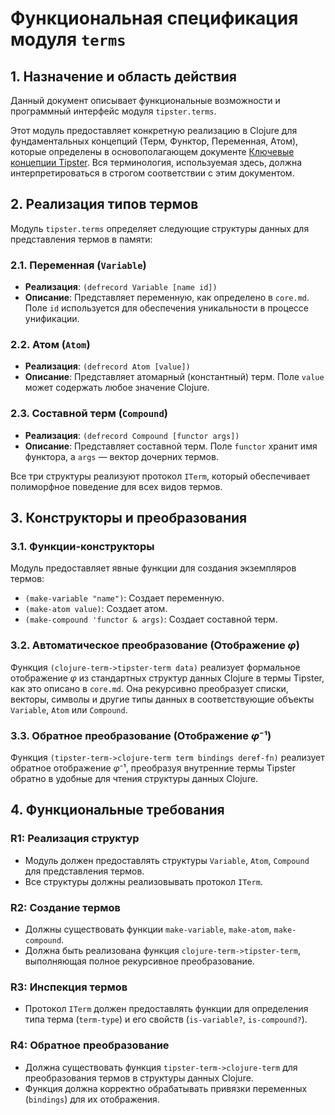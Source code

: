 # Функциональная спецификация модуля `terms`

## 1. Назначение и область действия

Данный документ описывает функциональные возможности и программный интерфейс модуля `tipster.terms`.

Этот модуль предоставляет конкретную реализацию в Clojure для фундаментальных концепций (Терм, Функтор, Переменная, Атом), которые определены в основополагающем документе [Ключевые концепции Tipster](./../concepts/ru/core.md). Вся терминология, используемая здесь, должна интерпретироваться в строгом соответствии с этим документом.

## 2. Реализация типов термов

Модуль `tipster.terms` определяет следующие структуры данных для представления термов в памяти:

### 2.1. Переменная (`Variable`)
*   **Реализация**: `(defrecord Variable [name id])`
*   **Описание**: Представляет переменную, как определено в `core.md`. Поле `id` используется для обеспечения уникальности в процессе унификации.

### 2.2. Атом (`Atom`)
*   **Реализация**: `(defrecord Atom [value])`
*   **Описание**: Представляет атомарный (константный) терм. Поле `value` может содержать любое значение Clojure.

### 2.3. Составной терм (`Compound`)
*   **Реализация**: `(defrecord Compound [functor args])`
*   **Описание**: Представляет составной терм. Поле `functor` хранит имя функтора, а `args` — вектор дочерних термов.

Все три структуры реализуют протокол `ITerm`, который обеспечивает полиморфное поведение для всех видов термов.

## 3. Конструкторы и преобразования

### 3.1. Функции-конструкторы
Модуль предоставляет явные функции для создания экземпляров термов:
*   `(make-variable "name")`: Создает переменную.
*   `(make-atom value)`: Создает атом.
*   `(make-compound 'functor & args)`: Создает составной терм.

### 3.2. Автоматическое преобразование (Отображение $φ$)
Функция `(clojure-term->tipster-term data)` реализует формальное отображение $φ$ из стандартных структур данных Clojure в термы Tipster, как это описано в `core.md`. Она рекурсивно преобразует списки, векторы, символы и другие типы данных в соответствующие объекты `Variable`, `Atom` или `Compound`.

### 3.3. Обратное преобразование (Отображение $φ⁻¹$)
Функция `(tipster-term->clojure-term term bindings deref-fn)` реализует обратное отображение $φ⁻¹$, преобразуя внутренние термы Tipster обратно в удобные для чтения структуры данных Clojure.

## 4. Функциональные требования

### R1: Реализация структур
*   Модуль должен предоставлять структуры `Variable`, `Atom`, `Compound` для представления термов.
*   Все структуры должны реализовывать протокол `ITerm`.

### R2: Создание термов
*   Должны существовать функции `make-variable`, `make-atom`, `make-compound`.
*   Должна быть реализована функция `clojure-term->tipster-term`, выполняющая полное рекурсивное преобразование.

### R3: Инспекция термов
*   Протокол `ITerm` должен предоставлять функции для определения типа терма (`term-type`) и его свойств (`is-variable?`, `is-compound?`).

### R4: Обратное преобразование
*   Должна существовать функция `tipster-term->clojure-term` для преобразования термов в структуры данных Clojure.
*   Функция должна корректно обрабатывать привязки переменных (`bindings`) для их отображения.
